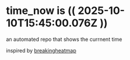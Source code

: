 # time_now is (( 2025-10-10T15:45:00.076Z ))

an automated repo that shows the currnent time

inspired by [breakingheatmap](https://github.com/breakingheatmap/breakingheatmap)
